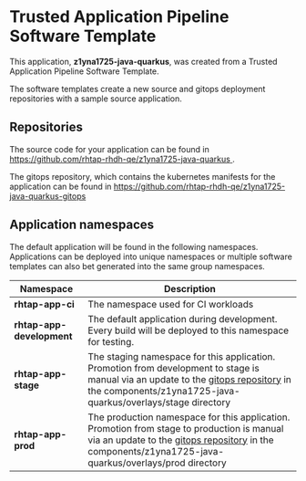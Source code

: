 # Trusted Application Pipeline Software Template

This application, **z1yna1725-java-quarkus**, was created from a Trusted Application Pipeline Software Template.

The software templates create a new source and gitops deployment repositories with a sample source application. 

## Repositories

The source code for your application can be found in [https://github.com/rhtap-rhdh-qe/z1yna1725-java-quarkus ](https://github.com/rhtap-rhdh-qe/z1yna1725-java-quarkus ).
 
The gitops repository, which contains the kubernetes manifests for the application can be found in 
[https://github.com/rhtap-rhdh-qe/z1yna1725-java-quarkus-gitops ](https://github.com/rhtap-rhdh-qe/z1yna1725-java-quarkus-gitops ) 

## Application namespaces 

The default application will be found in the following namespaces. Applications can be deployed into unique namespaces or multiple software templates can also bet generated into the same group namespaces.  

|  Namespace   |  Description   |  
| -------- | -------- |
| **rhtap-app-ci** | The namespace used for CI workloads |
| **rhtap-app-development** | The default application during development. Every build will be deployed to this namespace for testing. |
| **rhtap-app-stage** | The staging namespace for this application. Promotion from development to stage is manual via an update to the [gitops repository](https://github.com/rhtap-rhdh-qe/z1yna1725-java-quarkus-gitops ) in the components/z1yna1725-java-quarkus/overlays/stage directory |
| **rhtap-app-prod** | The production namespace for this application. Promotion from stage to production is manual via an update to the [gitops repository](https://github.com/rhtap-rhdh-qe/z1yna1725-java-quarkus-gitops ) in the components/z1yna1725-java-quarkus/overlays/prod directory |
